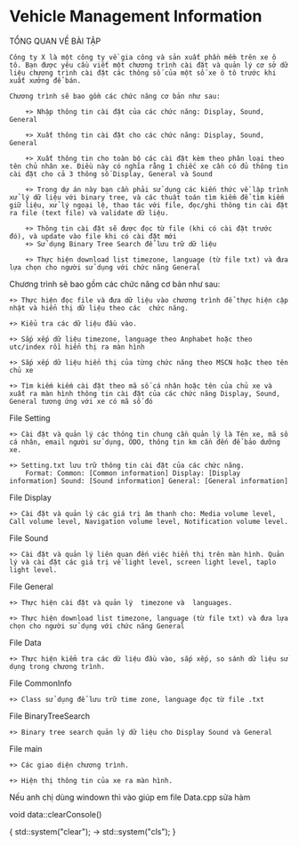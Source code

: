 # Vehicle Management Information

TỔNG QUAN VỀ BÀI TẬP

    Công ty X là một công ty về gia công và sản xuất phần mềm trên xe ô tô. Bạn được yêu cầu viết một chương trình cài đặt và quản lý cơ sở dữ liệu chương trình cài đặt các thông số của một số xe ô tô trước khi xuất xưởng để bán.

    Chương trình sẽ bao gồm các chức năng cơ bản như sau:

        +> Nhập thông tin cài đặt của các chức năng: Display, Sound, General

        +> Xuất thông tin cài đặt cho các chức năng: Display, Sound, General

        +> Xuất thông tin cho toàn bộ các cài đặt kèm theo phân loại theo tên chủ nhân xe. Điều này có nghĩa rằng 1 chiếc xe cần có đủ thông tin cài đặt cho cả 3 thông số Display, General và Sound

        +> Trong dự án này bạn cần phải sử dụng các kiến thức về lập trình xử lý dữ liệu với binary tree, và các thuật toán tìm kiếm để tìm kiếm giữ liệu, xử lý ngoại lệ, thao tác với file, đọc/ghi thông tin cài đặt ra file (text file) và validate dữ liệu.

        +> Thông tin cài đặt sẽ được đọc từ file (khi có cài đặt trước đó), và update vào file khi có cài đặt mới
        +> Sử dụng Binary Tree Search để lưu trữ dữ liệu

        +> Thực hiện download list timezone, language (từ file txt) và đưa lựa chọn cho người sử dụng với chức năng General

Chương trình sẽ bao gồm các chức năng cơ bản như sau:

    +> Thực hiện đọc file và đưa dữ liệu vào chương trình để thực hiện cập nhật và hiển thị dữ liệu theo các  chức năng.

    +> Kiểu tra các dữ liệu đầu vào.

    +> Sắp xếp dữ liệu timezone, language theo Anphabet hoặc theo utc/index rồi hiển thị ra màn hình

    +> Sắp xếp dữ liệu hiển thị của từng chức năng theo MSCN hoặc theo tên chủ xe

    +> Tìm kiếm kiếm cài đặt theo mã số cá nhân hoặc tên của chủ xe và xuất ra màn hình thông tin cài đặt của các chức năng Display, Sound, General tương ứng với xe có mã số đó

File Setting

    +> Cài đặt và quản lý các thông tin chung cần quản lý là Tên xe, mã số cá nhân, email người sử dụng, ODO, thông tin km cần đến để bảo dưỡng xe.

    +> Setting.txt lưu trữ thông tin cài đặt của các chức năng.
        Format: Common: [Common information] Display: [Display information] Sound: [Sound information] General: [General information]

File Display

    +> Cài đặt và quản lý các giá trị âm thanh cho: Media volume level, Call volume level, Navigation volume level, Notification volume level.

File Sound

    +> Cài đặt và quản lý liên quan đến việc hiển thị trên màn hình. Quản lý và cài đặt các giá trị về light level, screen light level, taplo light level.

File General

    +> Thực hiện cài đặt và quản lý  timezone và  languages.

    +> Thực hiện download list timezone, language (từ file txt) và đưa lựa chọn cho người sử dụng với chức năng General

File Data

    +> Thực hiện kiểm tra các dữ liệu đầu vào, sắp xếp, so sánh dữ liệu sử dụng trong chương trình.

File CommonInfo

    +> Class sử dụng để lưu trữ time zone, language đọc từ file .txt

File BinaryTreeSearch

    +> Binary tree search quản lý dữ liệu cho Display Sound và General

File main

    +> Các giao diện chương trình.

    +> Hiện thị thông tin của xe ra màn hình.

Nếu anh chị dùng windown thì vào giúp em file Data.cpp sửa hàm

void data::clearConsole()

{
    std::system("clear"); -> std::system("cls");
}
